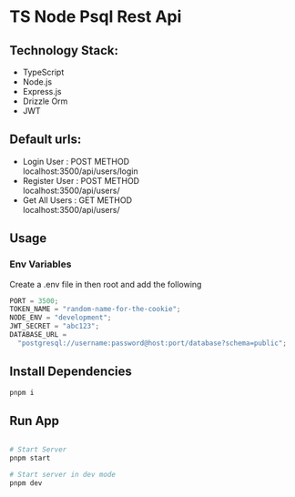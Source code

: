 # TS Node Psql Rest Api

## Technology Stack:

- TypeScript
- Node.js
- Express.js
- Drizzle Orm
- JWT

## Default urls:

- Login User : POST METHOD <br/>
  localhost:3500/api/users/login
- Register User : POST METHOD <br/>
  localhost:3500/api/users/
- Get All Users : GET METHOD <br/>
  localhost:3500/api/users/

## Usage

### Env Variables

Create a .env file in then root and add the following

```js
PORT = 3500;
TOKEN_NAME = "random-name-for-the-cookie";
NODE_ENV = "development";
JWT_SECRET = "abc123";
DATABASE_URL =
  "postgresql://username:password@host:port/database?schema=public";
```

## Install Dependencies

```bash
pnpm i
```

## Run App

```bash

# Start Server
pnpm start

# Start server in dev mode
pnpm dev
```
